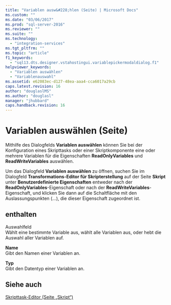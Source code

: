 ```yaml
---
title: "Variablen ausw&#228;hlen (Seite) | Microsoft Docs"
ms.custom: ""
ms.date: "03/06/2017"
ms.prod: "sql-server-2016"
ms.reviewer: ""
ms.suite: ""
ms.technology: 
  - "integration-services"
ms.tgt_pltfrm: ""
ms.topic: "article"
f1_keywords: 
  - "sql13.dts.designer.vstahostingui.variablepickermodaldialog.f1"
helpviewer_keywords: 
  - "Variablen auswählen"
  - "Variablenauswahl"
ms.assetid: e62083ec-d127-48ea-aaa4-cca6017a29cb
caps.latest.revision: 16
author: "douglaslMS"
ms.author: "douglasl"
manager: "jhubbard"
caps.handback.revision: 16
---
```

# Variablen ausw&#228;hlen (Seite)
  Mithilfe des Dialogfelds **Variablen auswählen** können Sie bei der Konfiguration eines Skripttasks oder einer Skriptkomponente eine oder mehrere Variablen für die Eigenschaften **ReadOnlyVariables** und **ReadWriteVariables** auswählen.  
  
 Um das Dialogfeld **Variablen auswählen** zu öffnen, suchen Sie im Dialogfeld **Transformations-Editor für Skripterstellung** auf der Seite **Skript** unter **Benutzerdefinierte Eigenschaften** entweder nach der **ReadOnlyVariables**-Eigenschaft oder nach der **ReadWriteVariables**-Eigenschaft, und klicken Sie dann auf die Schaltfläche mit den Auslassungspunkten (…), die dieser Eigenschaft zugeordnet ist.  
  
## enthalten  
 Auswahlfeld  
 Wählt eine bestimmte Variable aus, wählt alle Variablen aus, oder hebt die Auswahl aller Variablen auf.  
  
 **Name**  
 Gibt den Namen einer Variablen an.  
  
 **Typ**  
 Gibt den Datentyp einer Variablen an.  
  
## Siehe auch  
 [Skripttask-Editor &#40;Seite „Skript“&#41;](../../integration-services/control-flow/script-task-editor-script-page.md)  
  
  